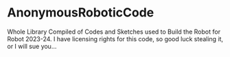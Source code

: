 # AnonymousRoboticCode

Whole Library Compiled of Codes and Sketches used to Build the Robot for Robot 2023-24. I have licensing rights for this code, so good luck stealing it, or I will sue you...
